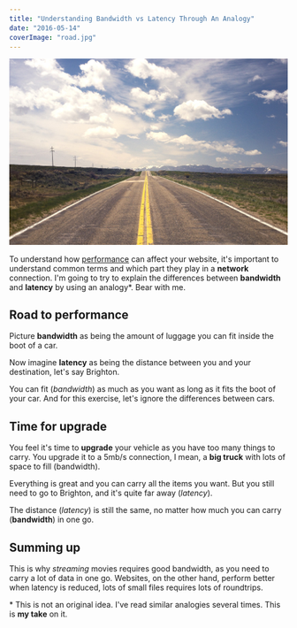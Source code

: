 ```yaml
---
title: "Understanding Bandwidth vs Latency Through An Analogy"
date: "2016-05-14"
coverImage: "road.jpg"
---
```


![road](images/road-1024x683.jpg)

To understand how [performance](http://jpedroribeiro.com/tag/performance/) can affect your website, it's important to understand common terms and which part they play in a **network** connection. I'm going to try to explain the differences between **bandwidth** and **latency** by using an analogy\*. Bear with me.

## Road to performance

Picture **bandwidth** as being the amount of luggage you can fit inside the boot of a car.

Now imagine **latency** as being the distance between you and your destination, let's say Brighton.

You can fit (_bandwidth_) as much as you want as long as it fits the boot of your car. And for this exercise, let's ignore the differences between cars.

## Time for upgrade

You feel it's time to **upgrade** your vehicle as you have too many things to carry. You upgrade it to a 5mb/s connection, I mean, a **big truck** with lots of space to fill (bandwidth).

Everything is great and you can carry all the items you want. But you still need to go to Brighton, and it's quite far away (_latency_).

The distance (_latency_) is still the same, no matter how much you can carry (**bandwidth**) in one go.

## Summing up

This is why _streaming_ movies requires good bandwidth, as you need to carry a lot of data in one go. Websites, on the other hand, perform better when latency is reduced, lots of small files requires lots of roundtrips.

\* This is not an original idea. I've read similar analogies several times. This is **my take** on it.
